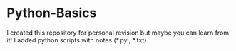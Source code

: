 # Python-Basics
I created this repository for personal revision but maybe you can learn from it!
I added python scripts with notes (*.py , *.txt)
